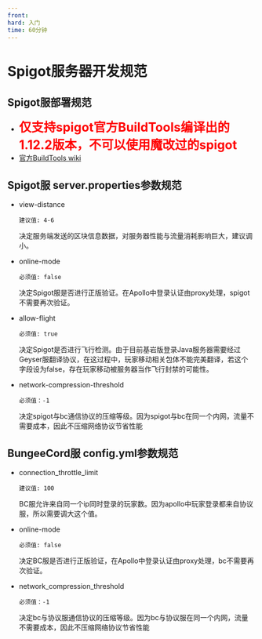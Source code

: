 ```yaml
---
front: 
hard: 入门
time: 60分钟
---
```


# Spigot服务器开发规范

## Spigot服部署规范

- **<span style="font-size: 25px; color: red;">仅支持spigot官方BuildTools编译出的1.12.2版本，不可以使用魔改过的spigot</span>**
- [官方BuildTools wiki](https://www.spigotmc.org/wiki/buildtools/)



## Spigot服 server.properties参数规范

- view-distance
  ```
  建议值: 4-6
  ```
  决定服务端发送的区块信息数据，对服务器性能与流量消耗影响巨大，建议调小。

- online-mode
  ```
  必须值: false
  ```

  决定Spigot服是否进行正版验证。在Apollo中登录认证由proxy处理，spigot不需要再次验证。

- allow-flight
  ```
  必须值: true
  ```
  决定Spigot是否进行飞行检测。由于目前基岩版登录Java服务器需要经过Geyser服翻译协议，在这过程中，玩家移动相关包体不能完美翻译，若这个字段设为false，存在玩家移动被服务器当作飞行封禁的可能性。
  
- network-compression-threshold

  ```
  必须值：-1
  ```

  决定spigot与bc通信协议的压缩等级。因为spigot与bc在同一个内网，流量不需要成本，因此不压缩网络协议节省性能

  

## BungeeCord服 config.yml参数规范
- connection_throttle_limit
  ```
  建议值: 100
  ```
  BC服允许来自同一个ip同时登录的玩家数。因为apollo中玩家登录都来自协议服，所以需要调大这个值。

- online-mode
  ```
  必须值: false
  ```

  决定BC服是否进行正版验证，在Apollo中登录认证由proxy处理，bc不需要再次验证。

- network_compression_threshold

  ```
  必须值：-1
  ```

  决定bc与协议服通信协议的压缩等级。因为bc与协议服在同一个内网，流量不需要成本，因此不压缩网络协议节省性能